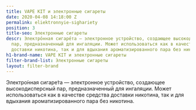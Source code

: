 ```yaml
---
title: VAPE KIT и электронные сигареты
date: 2020-04-08 14:18:00 Z
permalink: eliektronnyie-sighariety
position: 3
title-seo: Электронные сигареты
descr: Электро́нная сигаре́та — электронное устройство, создающее высокодисперсный
  пар, предназначенный для ингаляции. Может использоваться как в качестве средства
  доставки никотина, так и для вдыхания ароматизированного пара без никотина
h1-brand-name: VAPE KIT и электронные сигареты
filter-brand-list: Электронные сигареты
layout: filter-brand
---
```


Электро́нная сигаре́та — электронное устройство, создающее высокодисперсный пар, предназначенный для ингаляции. Может использоваться как в качестве средства доставки никотина, так и для вдыхания ароматизированного пара без никотина.